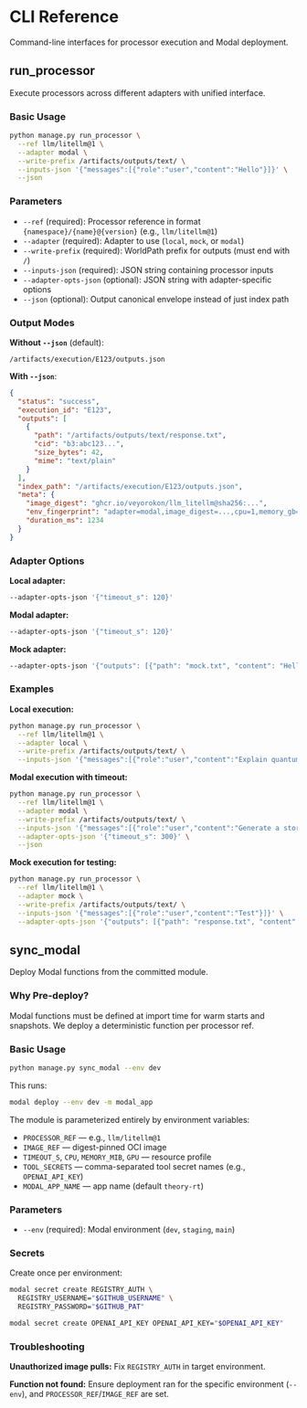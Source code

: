 # CLI Reference

Command-line interfaces for processor execution and Modal deployment.

## run_processor

Execute processors across different adapters with unified interface.

### Basic Usage

```bash
python manage.py run_processor \
  --ref llm/litellm@1 \
  --adapter modal \
  --write-prefix /artifacts/outputs/text/ \
  --inputs-json '{"messages":[{"role":"user","content":"Hello"}]}' \
  --json
```

### Parameters

- `--ref` (required): Processor reference in format `{namespace}/{name}@{version}` (e.g., `llm/litellm@1`)
- `--adapter` (required): Adapter to use (`local`, `mock`, or `modal`)  
- `--write-prefix` (required): WorldPath prefix for outputs (must end with `/`)
- `--inputs-json` (required): JSON string containing processor inputs
- `--adapter-opts-json` (optional): JSON string with adapter-specific options
- `--json` (optional): Output canonical envelope instead of just index path

### Output Modes

**Without `--json`** (default):
```
/artifacts/execution/E123/outputs.json
```

**With `--json`**:
```json
{
  "status": "success",
  "execution_id": "E123", 
  "outputs": [
    {
      "path": "/artifacts/outputs/text/response.txt",
      "cid": "b3:abc123...",
      "size_bytes": 42,
      "mime": "text/plain"
    }
  ],
  "index_path": "/artifacts/execution/E123/outputs.json",
  "meta": {
    "image_digest": "ghcr.io/veyorokon/llm_litellm@sha256:...",
    "env_fingerprint": "adapter=modal,image_digest=...,cpu=1,memory_gb=2,timeout_s=60,snapshot=off,present_env_keys=[OPENAI_API_KEY]",
    "duration_ms": 1234
  }
}
```

### Adapter Options

**Local adapter:**
```bash
--adapter-opts-json '{"timeout_s": 120}'
```

**Modal adapter:**
```bash
--adapter-opts-json '{"timeout_s": 120}'
```

**Mock adapter:**
```bash
--adapter-opts-json '{"outputs": [{"path": "mock.txt", "content": "Hello"}]}'
```

### Examples

**Local execution:**
```bash
python manage.py run_processor \
  --ref llm/litellm@1 \
  --adapter local \
  --write-prefix /artifacts/outputs/text/ \
  --inputs-json '{"messages":[{"role":"user","content":"Explain quantum computing"}], "model": "openai/gpt-4o-mini"}'
```

**Modal execution with timeout:**
```bash
python manage.py run_processor \
  --ref llm/litellm@1 \
  --adapter modal \
  --write-prefix /artifacts/outputs/text/ \
  --inputs-json '{"messages":[{"role":"user","content":"Generate a story"}]}' \
  --adapter-opts-json '{"timeout_s": 300}' \
  --json
```

**Mock execution for testing:**
```bash
python manage.py run_processor \
  --ref llm/litellm@1 \
  --adapter mock \
  --write-prefix /artifacts/outputs/text/ \
  --inputs-json '{"messages":[{"role":"user","content":"Test"}]}' \
  --adapter-opts-json '{"outputs": [{"path": "response.txt", "content": "Mock response"}]}'
```

## sync_modal

Deploy Modal functions from the committed module.

### Why Pre-deploy?

Modal functions must be defined at import time for warm starts and snapshots. We deploy a deterministic function per processor ref.

### Basic Usage

```bash
python manage.py sync_modal --env dev
```

This runs:
```bash
modal deploy --env dev -m modal_app
```

The module is parameterized entirely by environment variables:
- `PROCESSOR_REF` — e.g., `llm/litellm@1`
- `IMAGE_REF` — digest-pinned OCI image
- `TIMEOUT_S`, `CPU`, `MEMORY_MIB`, `GPU` — resource profile
- `TOOL_SECRETS` — comma-separated tool secret names (e.g., `OPENAI_API_KEY`)
- `MODAL_APP_NAME` — app name (default `theory-rt`)

### Parameters

- `--env` (required): Modal environment (`dev`, `staging`, `main`)

### Secrets

Create once per environment:
```bash
modal secret create REGISTRY_AUTH \
  REGISTRY_USERNAME="$GITHUB_USERNAME" \
  REGISTRY_PASSWORD="$GITHUB_PAT"

modal secret create OPENAI_API_KEY OPENAI_API_KEY="$OPENAI_API_KEY"
```

### Troubleshooting

**Unauthorized image pulls:** Fix `REGISTRY_AUTH` in target environment.

**Function not found:** Ensure deployment ran for the specific environment (`--env`), and `PROCESSOR_REF`/`IMAGE_REF` are set.
